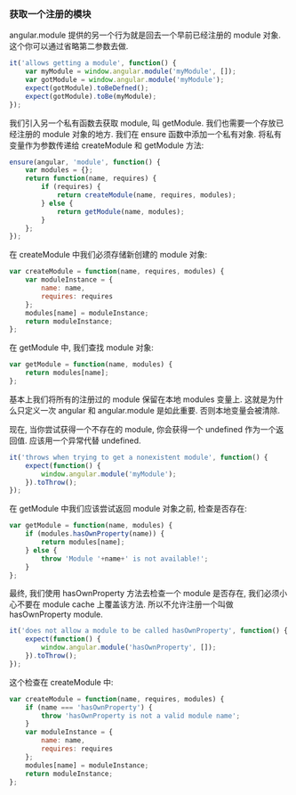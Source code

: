 ### 获取一个注册的模块

angular.module 提供的另一个行为就是回去一个早前已经注册的 module 对象. 这个你可以通过省略第二参数去做.

```js
it('allows getting a module', function() {
    var myModule = window.angular.module('myModule', []);
    var gotModule = window.angular.module('myModule');
    expect(gotModule).toBeDefned();
    expect(gotModule).toBe(myModule);
});
```

我们引入另一个私有函数去获取 module, 叫 getModule. 我们也需要一个存放已经注册的 module 对象的地方. 我们在 ensure 函数中添加一个私有对象.
将私有变量作为参数传递给 createModule 和 getModule 方法:

```js
ensure(angular, 'module', function() {
    var modules = {};
    return function(name, requires) {
        if (requires) {
            return createModule(name, requires, modules);
        } else {
            return getModule(name, modules);
        }
    };
});
```

在 createModule 中我们必须存储新创建的 module 对象:

```js
var createModule = function(name, requires, modules) {
    var moduleInstance = {
        name: name,
        requires: requires
    };
    modules[name] = moduleInstance;
    return moduleInstance;
};
```

在 getModule 中, 我们查找 module 对象:

```js
var getModule = function(name, modules) {
    return modules[name];
};
```

基本上我们将所有的注册过的 module 保留在本地 modules 变量上. 这就是为什么只定义一次 angular 和 angular.module 是如此重要. 否则本地变量会被清除.

现在, 当你尝试获得一个不存在的 module, 你会获得一个 undefined 作为一个返回值. 应该用一个异常代替 undefined.


```js
it('throws when trying to get a nonexistent module', function() {
    expect(function() {
        window.angular.module('myModule');
    }).toThrow();
});
```

在 getModule 中我们应该尝试返回 module 对象之前, 检查是否存在:

```js
var getModule = function(name, modules) {
    if (modules.hasOwnProperty(name)) {
        return modules[name];
    } else {
        throw 'Module '+name+' is not available!';
    }
};
```

最终, 我们使用 hasOwnProperty 方法去检查一个 module 是否存在, 我们必须小心不要在 module cache 上覆盖该方法. 所以不允许注册一个叫做 hasOwnProperty module.

```js
it('does not allow a module to be called hasOwnProperty', function() {
    expect(function() {
        window.angular.module('hasOwnProperty', []);
    }).toThrow();
});
```

这个检查在 createModule 中:

```js
var createModule = function(name, requires, modules) {
    if (name === 'hasOwnProperty') {
        throw 'hasOwnProperty is not a valid module name';
    }
    var moduleInstance = {
        name: name,
        requires: requires
    };
    modules[name] = moduleInstance;
    return moduleInstance;
};
```
